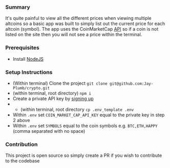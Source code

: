 ### Summary

It's quite painful to view all the different prices when viewing multiple altcoins so a basic app was built to simply list out the current price for each
altcoin (symbol). The app uses the CoinMarketCap [API](https://coinmarketcap.com/api/) so if a coin is not listed on the site then you will not see a price within the terminal.

### Prerequisites

- Install [NodeJS](https://nodejs.org/en/)

### Setup Instructions

- (Within terminal) Clone the project `git clone git@github.com:Jay-Plumb/crypto.git`
- (within terminal, root directory) `npm i`
- Create a private API key by [signing up](https://pro.coinmarketcap.com/signup/)
- - (within terminal, root directory `cp .env_template .env`
- Within `.env` set `COIN_MARKET_CAP_API_KEY` equal to the private key in step 2 above
- Within `.env` set `SYMBOLS` equal to the coin symbols e.g. `BTC,ETH,HAPPY` (comma separated with no space)

### Contribution

This project is open source so simply create a PR if you wish to contribute to the codebase
